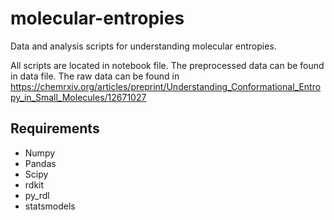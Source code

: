 # molecular-entropies
Data and analysis scripts for understanding molecular entropies.

All scripts are located in notebook file. The preprocessed data can be found in data file. The raw data can be found in https://chemrxiv.org/articles/preprint/Understanding_Conformational_Entropy_in_Small_Molecules/12671027

## Requirements
- Numpy
- Pandas
- Scipy
- rdkit
- py_rdl
- statsmodels
